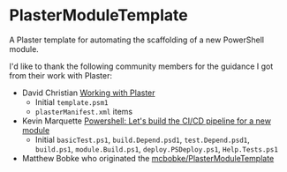 # PlasterModuleTemplate

A Plaster template for automating the scaffolding of a new PowerShell module.

I'd like to thank the following community members for the guidance I got from
their work with Plaster:

* David Christian [Working with Plaster](http://overpoweredshell.com/Working-with-Plaster/)
  * Initial `template.psm1`
  * `plasterManifest.xml` items
* Kevin Marquette [Powershell: Let's build the CI/CD pipeline for a new module](https://kevinmarquette.github.io/2017-01-21-powershell-module-continious-delivery-pipeline/?utm_source=blog&utm_medium=blog&utm_content=titlelink)
  * Initial `basicTest.ps1`, `build.Depend.psd1`, `test.Depend.psd1`,
    `build.ps1`, `module.Build.ps1`, `deploy.PSDeploy.ps1`, `Help.Tests.ps1`
* Matthew Bobke who originated the [mcbobke/PlasterModuleTemplate](https://github.com/mcbobke/PlasterModuleTemplate)

